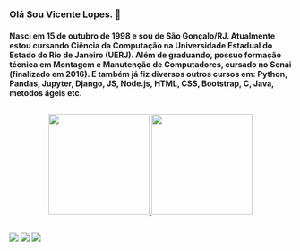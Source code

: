 ### Olá Sou Vicente Lopes. 👋
#### Nasci em 15 de outubro de 1998 e sou de São Gonçalo/RJ. Atualmente estou cursando Ciência da Computação na Universidade Estadual do Estado do Rio de Janeiro (UERJ). Além de graduando, possuo formação técnica em Montagem e Manutenção de Computadores, cursado no Senai (finalizado em 2016). E também já fiz diversos outros cursos em: Python, Pandas, Jupyter, Django, JS, Node.js, HTML, CSS, Bootstrap, C, Java, metodos ágeis etc. <br>

##
<div align="center">
  <a href="https://github.com/vicentelc1515">
  <img height="180em" src="https://github-readme-stats.vercel.app/api?username=vicentelc1515&show_icons=true&theme=dracula&include_all_commits=true&count_private=true"/>
  <img height="180em" src="https://github-readme-stats.vercel.app/api/top-langs/?username=vicentelc1515&layout=compact&langs_count=7&theme=dracula"/>
</div>
  
##
  
<div>
  <a href="https://www.linkedin.com/in/vicentelc/" target="_blank"><img src="https://img.shields.io/badge/LinkedIn-0077B5?style=for-the-badge&logo=linkedin&logoColor=white" target="_blank"></a>
 <a href="https://www.instagram.com/lopesvicent/" target="_blank"><img src="https://img.shields.io/badge/Instagram-E4405F?style=for-the-badge&logo=instagram&logoColor=white" target="_blank"></a>
  <a href="https://t.me/vicentelcarvalho" target="_blank"><img src="https://img.shields.io/badge/Telegram-2CA5E0?style=for-the-badge&logo=telegram&logoColor=white" target="_blank"></a>

 
</div>
